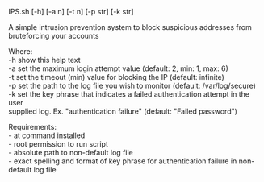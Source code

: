 IPS.sh [-h] [-a n] [-t n] [-p str] [-k str]  

A simple intrusion prevention system to block suspicious addresses from bruteforcing your accounts  

Where:  
        -h show this help text  
	-a set the maximum login attempt value (default: 2, min: 1, max: 6)  
	-t set the timeout (min) value for blocking the IP (default: infinite)  
	-p set the path to the log file you wish to monitor (default: /var/log/secure)  
	-k set the key phrase that indicates a failed authentication attempt in the user  
	   supplied log. Ex. "authentication failure" (default: "Failed password")  

Requirements:  
	- at command installed  
	- root permission to run script  
	- absolute path to non-default log file   
	- exact spelling and format of key phrase for authentication failure in non-default log file  
